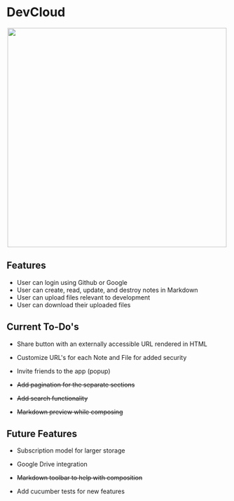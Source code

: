 # DevCloud
<div align="center">
    <img style="width:500px;height:auto;" src="https://cdn.rawgit.com/JonathanSpeek/devcloud/master/devcloud-screenshot.png"/>
</div>

## Features
* User can login using Github or Google
* User can create, read, update, and destroy notes in Markdown
* User can upload files relevant to development
* User can download their uploaded files 

## Current To-Do's
* Share button with an externally accessible URL rendered in HTML

* Customize URL's for each Note and File for added security

* Invite friends to the app (popup)

* ~~Add pagination for the separate sections~~

* ~~Add search functionality~~

* ~~Markdown preview while composing~~

## Future Features
* Subscription model for larger storage

* Google Drive integration

* ~~Markdown toolbar to help with composition~~

* Add cucumber tests for new features
